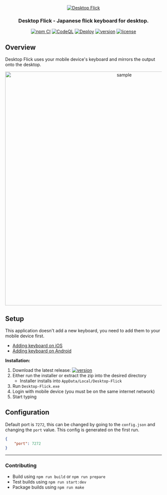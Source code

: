 <div align="center">
    <a href="https://github.com/KatsuteDev/Desktop-Flick#readme">
        <img src="https://raw.githubusercontent.com/KatsuteDev/Desktop-Flick/main/banner.png" alt="Desktop Flick">
    </a>
    <h3>Desktop Flick - Japanese flick keyboard for desktop.</h3>
    <a href="https://github.com/KatsuteDev/Desktop-Flick/actions/workflows/npm_ci.yml"><img src="https://github.com/KatsuteDev/Desktop-Flick/actions/workflows/npm_ci.yml/badge.svg" title="npm CI"></a>
    <a href="https://github.com/KatsuteDev/Desktop-Flick/actions/workflows/codeql.yml"><img src="https://github.com/KatsuteDev/Desktop-Flick/actions/workflows/codeql.yml/badge.svg" title="CodeQL"></a>
    <a href="https://github.com/KatsuteDev/Desktop-Flick/actions/workflows/deploy.yml"><img src="https://github.com/KatsuteDev/Desktop-Flick/actions/workflows/deploy.yml/badge.svg" title="Deploy"></a>
    <a href="https://github.com/KatsuteDev/Desktop-Flick/releases"><img title="version" src="https://img.shields.io/github/v/release/KatsuteDev/Desktop-Flick"></a>
    <a href="https://github.com/KatsuteDev/Desktop-Flick/blob/main/LICENSE"><img title="license" src="https://img.shields.io/github/license/KatsuteDev/Desktop-Flick"></a>
</div>

## Overview

Desktop Flick uses your mobile device's keyboard and mirrors the output onto the desktop.

<div align="center">
    <a href="https://github.com/KatsuteDev/Desktop-Flick">
        <img src="https://raw.githubusercontent.com/KatsuteDev/Desktop-Flick/main/sample.gif" alt="sample" width="750">
    </a>
</div>

## Setup

This application doesn't add a new keyboard, you need to add them to your mobile device first.
 - [Adding keyboard on iOS](https://support.apple.com/guide/iphone/add-or-change-keyboards-iph73b71eb/ios)
 - [Adding keyboard on Android](https://www.samsung.com/au/support/mobile-devices/customise-keyboard-layout/)

**Installation:**

 1. Download the latest release: [![version](https://img.shields.io/github/v/release/KatsuteDev/Desktop-Flick)](https://github.com/KatsuteDev/Desktop-Flick/releases)
 2. Either run the installer or extract the zip into the desired directory
     - Installer installs into `AppData/Local/Desktop-Flick`
 3. Run `Desktop-Flick.exe`
 4. Login with mobile device (you must be on the same internet network)
 5. Start typing

## Configuration

Default port is `7272`, this can be changed by going to the `config.json` and changing the `port` value. This config is generated on the first run.

```json
{
    "port": 7272
}
```

<hr>

### Contributing

- Build using `npm run build` or `npm run prepare`
- Test builds using `npm run start:dev`
- Package builds using `npm run make`
